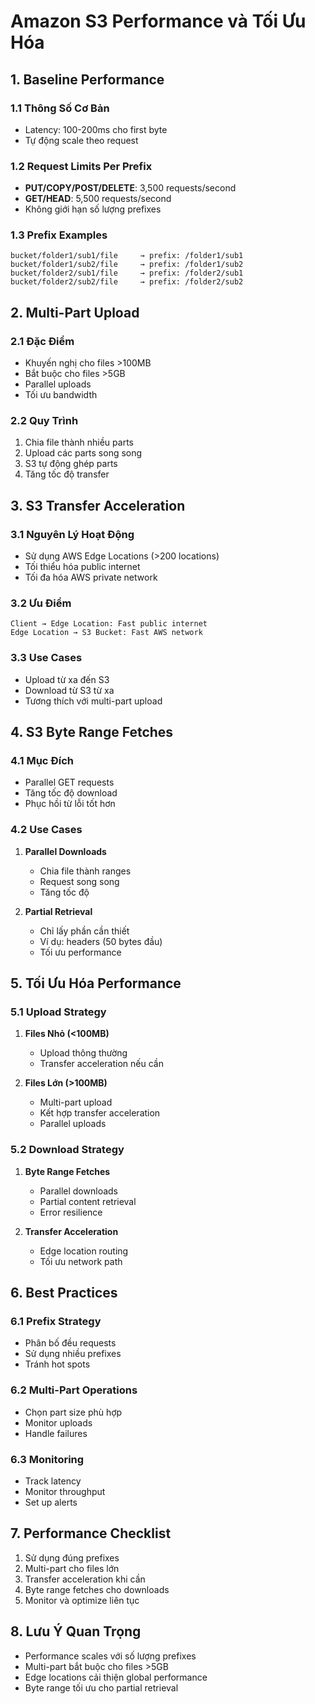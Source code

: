 # Amazon S3 Performance và Tối Ưu Hóa

## 1. Baseline Performance

### 1.1 Thông Số Cơ Bản
- Latency: 100-200ms cho first byte
- Tự động scale theo request

### 1.2 Request Limits Per Prefix
- **PUT/COPY/POST/DELETE**: 3,500 requests/second
- **GET/HEAD**: 5,500 requests/second
- Không giới hạn số lượng prefixes

### 1.3 Prefix Examples
```plaintext
bucket/folder1/sub1/file     → prefix: /folder1/sub1
bucket/folder1/sub2/file     → prefix: /folder1/sub2
bucket/folder2/sub1/file     → prefix: /folder2/sub1
bucket/folder2/sub2/file     → prefix: /folder2/sub2
```

## 2. Multi-Part Upload

### 2.1 Đặc Điểm
- Khuyến nghị cho files >100MB 
- Bắt buộc cho files >5GB
- Parallel uploads
- Tối ưu bandwidth

### 2.2 Quy Trình
1. Chia file thành nhiều parts
2. Upload các parts song song
3. S3 tự động ghép parts
4. Tăng tốc độ transfer

## 3. S3 Transfer Acceleration

### 3.1 Nguyên Lý Hoạt Động
- Sử dụng AWS Edge Locations (>200 locations)
- Tối thiểu hóa public internet
- Tối đa hóa AWS private network

### 3.2 Ưu Điểm
```plaintext
Client → Edge Location: Fast public internet
Edge Location → S3 Bucket: Fast AWS network
```

### 3.3 Use Cases
- Upload từ xa đến S3
- Download từ S3 từ xa
- Tương thích với multi-part upload

## 4. S3 Byte Range Fetches

### 4.1 Mục Đích
- Parallel GET requests
- Tăng tốc độ download
- Phục hồi từ lỗi tốt hơn

### 4.2 Use Cases
1. **Parallel Downloads**
   - Chia file thành ranges
   - Request song song
   - Tăng tốc độ

2. **Partial Retrieval**
   - Chỉ lấy phần cần thiết
   - Ví dụ: headers (50 bytes đầu)
   - Tối ưu performance

## 5. Tối Ưu Hóa Performance

### 5.1 Upload Strategy
1. **Files Nhỏ (<100MB)**
   - Upload thông thường
   - Transfer acceleration nếu cần

2. **Files Lớn (>100MB)**
   - Multi-part upload
   - Kết hợp transfer acceleration
   - Parallel uploads

### 5.2 Download Strategy
1. **Byte Range Fetches**
   - Parallel downloads
   - Partial content retrieval
   - Error resilience

2. **Transfer Acceleration**
   - Edge location routing
   - Tối ưu network path

## 6. Best Practices

### 6.1 Prefix Strategy
- Phân bố đều requests
- Sử dụng nhiều prefixes
- Tránh hot spots

### 6.2 Multi-Part Operations
- Chọn part size phù hợp
- Monitor uploads
- Handle failures

### 6.3 Monitoring
- Track latency
- Monitor throughput
- Set up alerts

## 7. Performance Checklist
1. Sử dụng đúng prefixes
2. Multi-part cho files lớn
3. Transfer acceleration khi cần
4. Byte range fetches cho downloads
5. Monitor và optimize liên tục

## 8. Lưu Ý Quan Trọng
- Performance scales với số lượng prefixes
- Multi-part bắt buộc cho files >5GB
- Edge locations cải thiện global performance
- Byte range tối ưu cho partial retrieval